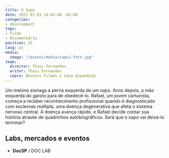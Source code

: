 ```yaml
---
title: O Sapo
date: 2021-01-01 14:42:00 -02:00
categories:
- development
tags:
- Filme
- Documentário
position: 23
lang: pt
media:
  image: "/assets/media/sapo2-foto.jpg"
team:
  director: Thais Fernandes
  writer: Thais Fernandes
  copro: Besouro Filmes e Cena Expandida
---
```


Um menino esmaga a perna esquerda de um sapo. Anos depois, a mão esquerda do garoto para de obedecê-lo.
Rafael, um jovem cartunista, começa a receber reconhecimento profissional quando é diagnosticado com esclerose múltipla, uma doença degenerativa que afeta o sistema nervoso central. A doença avança rápido, e Rafael decide contar sua história através de quadrinhos autobiográficos. Será que o sapo vai deixá-lo terminar?

## Labs, mercados e eventos
* **DocSP** / DOC LAB